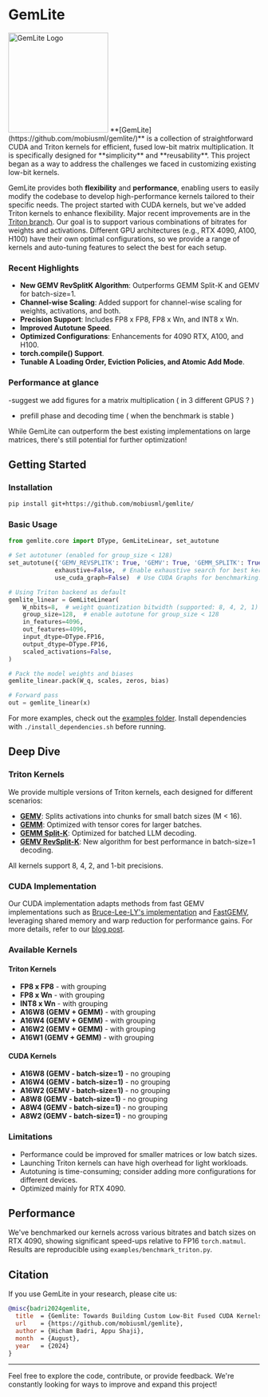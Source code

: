 # GemLite

<img src="gemlite_logo.png" alt="GemLite Logo" width="200">
**[GemLite](https://github.com/mobiusml/gemlite/)** is a collection of straightforward CUDA and Triton kernels for efficient, fused low-bit matrix multiplication. It is specifically designed for **simplicity** and **reusability**. This project began as a way to address the challenges we faced in customizing existing low-bit kernels.

GemLite provides both **flexibility** and **performance**, enabling users to easily modify the codebase to develop high-performance kernels tailored to their specific needs. The project started with CUDA kernels, but we've added Triton kernels to enhance flexibility. Major recent improvements are in the [Triton branch](https://github.com/appoose/gemlite/tree/master/gemlite/triton_kernels). Our goal is to support various combinations of bitrates for weights and activations. Different GPU architectures (e.g., RTX 4090, A100, H100) have their own optimal configurations, so we provide a range of kernels and auto-tuning features to select the best for each setup.

### Recent Highlights

- **New GEMV RevSplitK Algorithm**: Outperforms GEMM Split-K and GEMV for batch-size=1.
- **Channel-wise Scaling**: Added support for channel-wise scaling for weights, activations, and both.
- **Precision Support**: Includes FP8 x FP8, FP8 x Wn, and INT8 x Wn.
- **Improved Autotune Speed**.
- **Optimized Configurations**: Enhancements for 4090 RTX, A100, and H100.
- **torch.compile() Support**.
- **Tunable A Loading Order, Eviction Policies, and Atomic Add Mode**.

### Performance at glance ### 
-suggest we add figures for a matrix multiplication ( in 3  different GPUS ? )
- prefill phase and decoding time ( when the benchmark is stable )

While GemLite can outperform the best existing implementations on large matrices, there's still potential for further optimization!

## Getting Started

### Installation

```sh
pip install git+https://github.com/mobiusml/gemlite/
```

### Basic Usage

```python
from gemlite.core import DType, GemLiteLinear, set_autotune

# Set autotuner (enabled for group_size < 128)
set_autotune({'GEMV_REVSPLITK': True, 'GEMV': True, 'GEMM_SPLITK': True, 'GEMM': True},
             exhaustive=False,  # Enable exhaustive search for best kernel.
             use_cuda_graph=False)  # Use CUDA Graphs for benchmarking.

# Using Triton backend as default
gemlite_linear = GemLiteLinear(
    W_nbits=8,  # weight quantization bitwidth (supported: 8, 4, 2, 1)
    group_size=128,  # enable autotune for group_size < 128
    in_features=4096,
    out_features=4096,
    input_dtype=DType.FP16,
    output_dtype=DType.FP16,
    scaled_activations=False,
)

# Pack the model weights and biases
gemlite_linear.pack(W_q, scales, zeros, bias)

# Forward pass
out = gemlite_linear(x)
```

For more examples, check out the [examples folder](https://github.com/mobiusml/gemlite/tree/master/examples). Install dependencies with `./install_dependencies.sh` before running.

## Deep Dive

### Triton Kernels

We provide multiple versions of Triton kernels, each designed for different scenarios:

- **[GEMV](https://github.com/mobiusml/gemlite/blob/master/gemlite/triton_kernels/gemv_A16fWnO16f_int32packing.py)**: Splits activations into chunks for small batch sizes (M < 16).
- **[GEMM](https://github.com/mobiusml/gemlite/blob/master/gemlite/triton_kernels/gemm_A16fWnO16f_int32packing.py)**: Optimized with tensor cores for larger batches.
- **[GEMM Split-K](https://github.com/mobiusml/gemlite/blob/master/gemlite/triton_kernels/gemm_splitK_A16fWnO16f_int32packing.py)**: Optimized for batched LLM decoding.
- **[GEMV RevSplit-K](https://github.com/mobiusml/gemlite/blob/master/gemlite/triton_kernels/gemv_revsplitK_A16fWnO16f_int32packing.py)**: New algorithm for best performance in batch-size=1 decoding.

All kernels support 8, 4, 2, and 1-bit precisions.

### CUDA Implementation

Our CUDA implementation adapts methods from fast GEMV implementations such as [Bruce-Lee-LY's implementation](https://github.com/Bruce-Lee-LY/cuda_hgemv) and [FastGEMV](https://github.com/wangsiping97/FastGEMV), leveraging shared memory and warp reduction for performance gains. For more details, refer to our [blog post](https://mobiusml.github.io/gemlite_blogpost/).

### Available Kernels

#### Triton Kernels

- **FP8 x FP8** - with grouping
- **FP8 x Wn** - with grouping
- **INT8 x Wn** - with grouping
- **A16W8 (GEMV + GEMM)** - with grouping
- **A16W4 (GEMV + GEMM)** - with grouping
- **A16W2 (GEMV + GEMM)** - with grouping
- **A16W1 (GEMV + GEMM)** - with grouping

#### CUDA Kernels

- **A16W8 (GEMV - batch-size=1)** - no grouping
- **A16W4 (GEMV - batch-size=1)** - no grouping
- **A16W2 (GEMV - batch-size=1)** - no grouping
- **A8W8 (GEMV - batch-size=1)** - no grouping
- **A8W4 (GEMV - batch-size=1)** - no grouping
- **A8W2 (GEMV - batch-size=1)** - no grouping

### Limitations

- Performance could be improved for smaller matrices or low batch sizes.
- Launching Triton kernels can have high overhead for light workloads.
- Autotuning is time-consuming; consider adding more configurations for different devices.
- Optimized mainly for RTX 4090.

## Performance

We've benchmarked our kernels across various bitrates and batch sizes on RTX 4090, showing significant speed-ups relative to FP16 `torch.matmul`. Results are reproducible using `examples/benchmark_triton.py`.

## Citation

If you use GemLite in your research, please cite us:

```bibtex
@misc{badri2024gemlite,
  title  = {Gemlite: Towards Building Custom Low-Bit Fused CUDA Kernels},
  url    = {https://github.com/mobiusml/gemlite},
  author = {Hicham Badri, Appu Shaji},
  month  = {August},
  year   = {2024}
}
```

---

Feel free to explore the code, contribute, or provide feedback. We're constantly looking for ways to improve and expand this project!
